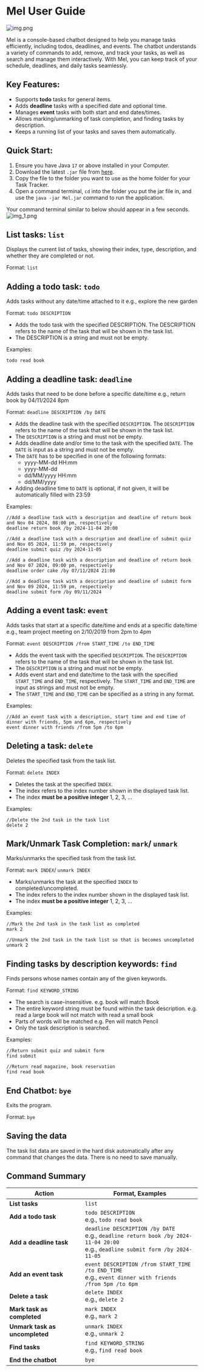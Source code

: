 # Mel User Guide


![img.png](img.png)

Mel is a console-based chatbot designed to help you manage tasks efficiently, including todos, deadlines, and events. The chatbot understands a variety of commands to add, remove, and track your tasks, as well as search and manage them interactively. With Mel, you can keep track of your schedule, deadlines, and daily tasks seamlessly.

## Key Features:

- Supports **todo** tasks for general items.
- Adds **deadline** tasks with a specified date and optional time.
- Manages **event** tasks with both start and end dates/times.
- Allows marking/unmarking of task completion, and finding tasks by description. 
- Keeps a running list of your tasks and saves them automatically.

## Quick Start:

1. Ensure you have Java `17` or above installed in your Computer.
2. Download the latest `.jar` file from [here](https://github.com/yeekian/ip/releases/tag/A-Release).
3. Copy the file to the folder you want to use as the home folder for your Task Tracker.
4. Open a command terminal, `cd` into the folder you put the jar file in, and use the `java -jar Mel.jar` command to run the application.

Your command terminal similar to below should appear in a few seconds.
<br>![img_1.png](img_1.png)

## List tasks: `list`

Displays the current list of tasks, showing their index, type, description, and whether they are completed or not.

Format: `list`

## Adding a todo task: `todo`

Adds tasks without any date/time attached to it e.g., explore the new garden

Format: `todo DESCRIPTION`
- Adds the todo task with the specified DESCRIPTION. The DESCRIPTION refers to the name of the task that will be shown in the task list. 
- The DESCRIPTION is a string and must not be empty.

Examples:

    todo read book


## Adding a deadline task: `deadline`

Adds tasks that need to be done before a specific date/time e.g., return book by 04/11/2024 8pm

Format: `deadline DESCRIPTION /by DATE`
- Adds the deadline task with the specified `DESCRIPTION`. The `DESCRIPTION` refers to the name of the task that will be shown in the task list.
- The `DESCRIPTION` is a string and must not be empty.
- Adds deadline date and/or time to the task with the specified `DATE`. The `DATE` is input as a string and must not be empty.
- The `DATE` has to be specified in one of the following formats:
  - yyyy-MM-dd HH:mm 
  - yyyy-MM-dd 
  - dd/MM/yyyy HH:mm 
  - dd/MM/yyyy 
- Adding deadline time to `DATE` is optional, if not given, it will be automatically filled with 23:59


Examples:

    //Add a deadline task with a description and deadline of return book and Nov 04 2024, 08:00 pm, respectively
    deadline return book /by 2024-11-04 20:00 

    //Add a deadline task with a description and deadline of submit quiz and Nov 05 2024, 11:59 pm, respectively
    deadline submit quiz /by 2024-11-05

    //Add a deadline task with a description and deadline of return book and Nov 07 2024, 09:00 pm, respectively
    deadline order cake /by 07/11/2024 21:00 

    //Add a deadline task with a description and deadline of submit form and Nov 09 2024, 11:59 pm, respectively
    deadline submit form /by 09/11/2024 

## Adding a event task: `event`

Adds tasks that start at a specific date/time and ends at a specific date/time e.g., team project meeting on 2/10/2019 from 2pm to 4pm

Format: `event DESCRIPTION /from START_TIME /to END_TIME`
- Adds the event task with the specified `DESCRIPTION`. The `DESCRIPTION` refers to the name of the task that will be shown in the task list.
- The `DESCRIPTION` is a string and must not be empty.
- Adds event start and end date/time to the task with the specified `START_TIME` and `END_TIME`, respectively. The `START_TIME` and `END_TIME` are input as strings and must not be empty.
- The `START_TIME` and `END_TIME` can be specified as a string in any format.


Examples:
    
    //Add an event task with a description, start time and end time of dinner with friends, 5pm and 6pm, respectively
    event dinner with friends /from 5pm /to 6pm 

## Deleting a task: `delete`

Deletes the specified task from the task list.

Format: `delete INDEX`
- Deletes the task at the specified `INDEX`.
- The index refers to the index number shown in the displayed task list. 
- The index **must be a positive integer** 1, 2, 3, ...

Examples:

    //Delete the 2nd task in the task list
    delete 2 

## Mark/Unmark Task Completion: `mark`/ `unmark`

Marks/unmarks the specified task from the task list.

Format: `mark INDEX`/ `unmark INDEX`
- Marks/unmarks the task at the specified `INDEX` to completed/uncompleted.
- The index refers to the index number shown in the displayed task list.
- The index **must be a positive integer** 1, 2, 3, ...

Examples:

    //Mark the 2nd task in the task list as completed
    mark 2 

    //Unmark the 2nd task in the task list so that is becomes uncompleted
    unmark 2 

## Finding tasks by description keywords: `find`

Finds persons whose names contain any of the given keywords.

Format: `find KEYWORD_STRING`
- The search is case-insensitive. e.g. book will match Book
- The entire keyword string must be found within the task description. e.g. read a large book will not match with read a small book
- Parts of words will be matched e.g. Pen will match Pencil
- Only the task description is searched.

Examples:

    //Return submit quiz and submit form
    find submit 

    //Return read magazine, book reservation
    find read book 

## End Chatbot: `bye`

Exits the program.

Format: `bye`

## Saving the data

The task list data are saved in the hard disk automatically after any command that changes the data. There is no need to save manually.

## Command Summary

| Action                         | Format, Examples                                                                                                                        |
|--------------------------------|-----------------------------------------------------------------------------------------------------------------------------------------|
| **List tasks**                 | `list`                                                                                                                                  |
| **Add a todo task**            | `todo DESCRIPTION` <br/>e.g., `todo read book`                                                                                          |
| **Add a deadline task**        | `deadline DESCRIPTION /by DATE` <br/>e.g., `deadline return book /by 2024-11-04 20:00` <br/>e.g., `deadline submit form /by 2024-11-05` |
| **Add an event task**          | `event DESCRIPTION /from START_TIME /to END_TIME` <br/>e.g., `event dinner with friends /from 5pm /to 6pm`                              |
| **Delete a task**              | `delete INDEX` <br/>e.g., `delete 2`                                                                                                    |
| **Mark task as completed**     | `mark INDEX` <br/>e.g., `mark 2`                                                                                                        |
| **Unmark task as uncompleted** | `unmark INDEX` <br/>e.g., `unmark 2`                                                                                                    |
| **Find tasks**                 | `find KEYWORD_STRING` <br/>e.g., `find read book`                                                                                       |
| **End the chatbot**            | `bye`                                                                                                                                   |
